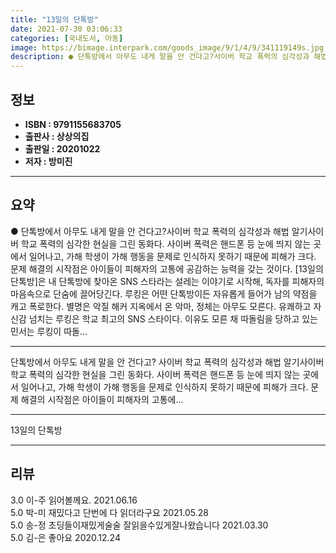 ```yaml
---
title: "13일의 단톡방"
date: 2021-07-30 03:06:33
categories: [국내도서, 아동]
image: https://bimage.interpark.com/goods_image/9/1/4/9/341119149s.jpg
description: ● 단톡방에서 아무도 내게 말을 안 건다고?사이버 학교 폭력의 심각성과 해법 알기사이버 학교 폭력의 심각한 현실을 그린 동화다. 사이버 폭력은 핸드폰 등 눈에 띄지 않는 곳에서 일어나고, 가해 학생이 가해 행동을 문제로 인식하지 못하기 때문에 피해가 크다. 문제 해결의 시작점은 아이들
---
```


## **정보**

- **ISBN : 9791155683705**
- **출판사 : 상상의집**
- **출판일 : 20201022**
- **저자 : 방미진**

------



## **요약**

●  단톡방에서 아무도 내게 말을 안 건다고?사이버 학교 폭력의 심각성과 해법 알기사이버 학교 폭력의 심각한 현실을 그린 동화다. 사이버 폭력은 핸드폰 등 눈에 띄지 않는 곳에서 일어나고, 가해 학생이 가해 행동을 문제로 인식하지 못하기 때문에 피해가 크다. 문제 해결의 시작점은 아이들이 피해자의 고통에 공감하는 능력을 갖는 것이다. [13일의 단톡방]은 내 단톡방에 찾아온 SNS 스타라는 설레는 이야기로 시작해, 독자를 피해자의 마음속으로 단숨에 끌어당긴다. 루킹은 어떤 단톡방이든 자유롭게 들어가 남의 약점을 캐고 폭로한다. 별명은 악질 해커 지옥에서 온 악마, 정체는 아무도 모른다. 유쾌하고 자신감 넘치는 루킹은 학교 최고의 SNS 스타이다. 이유도 모른 채 따돌림을 당하고 있는 민서는 루킹이 따돌...

------

단톡방에서 아무도 내게 말을 안 건다고?
사이버 학교 폭력의 심각성과 해법 알기사이버 학교 폭력의 심각한 현실을 그린 동화다. 사이버 폭력은 핸드폰 등 눈에 띄지 않는 곳에서 일어나고, 가해 학생이 가해 행동을 문제로 인식하지 못하기 때문에 피해가 크다. 문제 해결의 시작점은 아이들이 피해자의 고통에... 

------


13일의 단톡방 

------


## **리뷰** 

3.0 이-주 읽어볼께요. 2021.06.16 <br/>5.0 박-미 재밌다고 단번에 다 읽더라구요 2021.05.28 <br/>5.0 송-정 초딩들이재밌게술술 잘읽을수있게잘나왔습니다 2021.03.30 <br/>5.0 김-은 좋아요 2020.12.24 <br/>